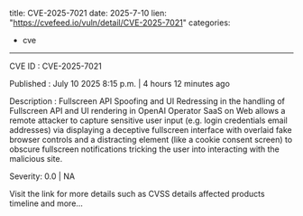  
title: CVE-2025-7021
date: 2025-7-10
lien: "https://cvefeed.io/vuln/detail/CVE-2025-7021"
categories:
  - cve
---

CVE ID : CVE-2025-7021

Published :  July 10
2025
8:15 p.m. | 4 hours
12 minutes ago

Description : Fullscreen API Spoofing and UI Redressing in the handling of Fullscreen API and UI rendering in OpenAI Operator SaaS on Web allows a remote attacker to capture sensitive user input (e.g.
login credentials
email addresses) via displaying a deceptive fullscreen interface with overlaid fake browser controls and a distracting element (like a cookie consent screen) to obscure fullscreen notifications
tricking the user into interacting with the malicious site.

Severity: 0.0 | NA

Visit the link for more details
such as CVSS details
affected products
timeline
and more...
